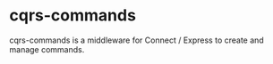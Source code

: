 cqrs-commands
=============

cqrs-commands is a middleware for Connect / Express to create and manage commands.